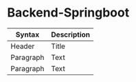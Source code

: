# Backend-Springboot

| Syntax | Description |
| ----------- | ----------- |
| Header | Title |
| Paragraph | Text |
| Paragraph | Text |
